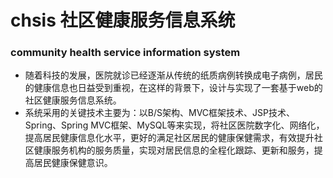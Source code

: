 # chsis 社区健康服务信息系统
### community health service information system
- 随着科技的发展，医院就诊已经逐渐从传统的纸质病例转换成电子病例，居民的健康信息也日益受到重视，在这样的背景下，设计与实现了一套基于web的社区健康服务信息系统。
- 系统采用的关键技术主要为：以B/S架构、MVC框架技术、JSP技术、Spring、Spring MVC框架、MySQL等来实现，将社区医院数字化、网络化，提高居民健康信息化水平，更好的满足社区居民的健康保健需求，有效提升社区健康服务机构的服务质量，实现对居民信息的全程化跟踪、更新和服务，提高居民健康保健意识。
